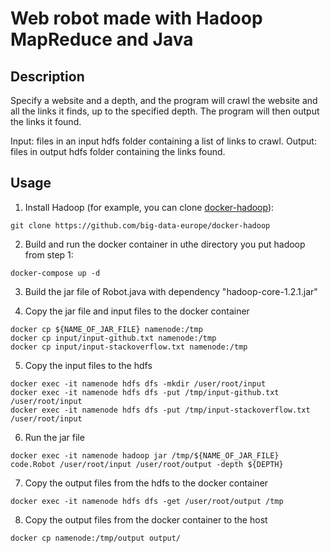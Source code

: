 # Web robot made with Hadoop MapReduce and Java

## Description
Specify a website and a depth, and the program will crawl the website and all the links it finds, up to the specified depth. The program will then output the links it found.

Input: files in an input hdfs folder containing a list of links to crawl.
Output: files in output hdfs folder containing the links found.
## Usage
1. Install Hadoop (for example, you can clone [docker-hadoop](https://github.com/big-data-europe/docker-hadoop)):

```
git clone https://github.com/big-data-europe/docker-hadoop
```

2. Build and run the docker container in uthe directory you put hadoop from step 1:

```
docker-compose up -d
```

3. Build the jar file of Robot.java with dependency "hadoop-core-1.2.1.jar"

4. Copy the jar file and input files to the docker container

```
docker cp ${NAME_OF_JAR_FILE} namenode:/tmp
docker cp input/input-github.txt namenode:/tmp
docker cp input/input-stackoverflow.txt namenode:/tmp
```

5. Copy the input files to the hdfs

```
docker exec -it namenode hdfs dfs -mkdir /user/root/input
docker exec -it namenode hdfs dfs -put /tmp/input-github.txt /user/root/input
docker exec -it namenode hdfs dfs -put /tmp/input-stackoverflow.txt /user/root/input
```

6. Run the jar file

```
docker exec -it namenode hadoop jar /tmp/${NAME_OF_JAR_FILE} code.Robot /user/root/input /user/root/output -depth ${DEPTH}
```

7. Copy the output files from the hdfs to the docker container

```
docker exec -it namenode hdfs dfs -get /user/root/output /tmp
```

8. Copy the output files from the docker container to the host

```
docker cp namenode:/tmp/output output/
```
